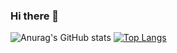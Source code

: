 ### Hi there 👋

![Anurag's GitHub stats](https://github-readme-stats.vercel.app/api?username=lhf2018&count_private=true&show_icons=true&include_all_commits=true)
[![Top Langs](https://github-readme-stats.vercel.app/api/top-langs/?username=lhf2018)](https://github.com/anuraghazra/github-readme-stats)



<!--
**lhf2018/lhf2018** is a ✨ _special_ ✨ repository because its `README.md` (this file) appears on your GitHub profile.

Here are some ideas to get you started:

- 🔭 I’m currently working on ...
- 🌱 I’m currently learning ...
- 👯 I’m looking to collaborate on ...
- 🤔 I’m looking for help with ...
- 💬 Ask me about ...
- 📫 How to reach me: ...
- 😄 Pronouns: ...
- ⚡ Fun fact: ...
-->
